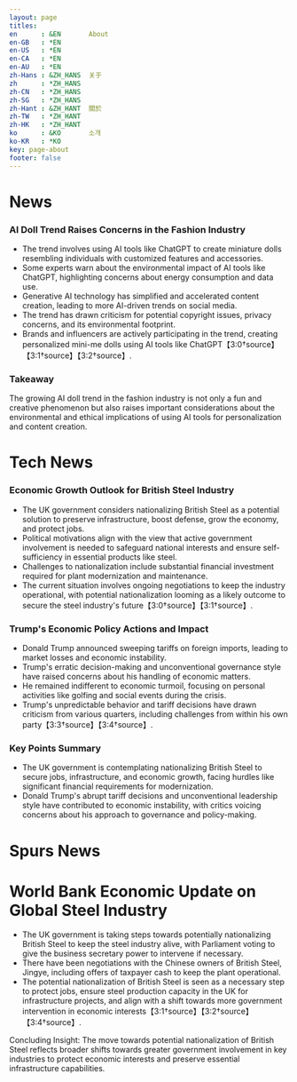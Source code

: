 ```yaml
---
layout: page
titles:
en      : &EN       About
en-GB   : *EN
en-US   : *EN
en-CA   : *EN
en-AU   : *EN
zh-Hans : &ZH_HANS  关于
zh      : *ZH_HANS
zh-CN   : *ZH_HANS
zh-SG   : *ZH_HANS
zh-Hant : &ZH_HANT  關於
zh-TW   : *ZH_HANT
zh-HK   : *ZH_HANT
ko      : &KO       소개
ko-KR   : *KO
key: page-about
footer: false
---
```



# News

### AI Doll Trend Raises Concerns in the Fashion Industry

- The trend involves using AI tools like ChatGPT to create miniature dolls resembling individuals with customized features and accessories.
- Some experts warn about the environmental impact of AI tools like ChatGPT, highlighting concerns about energy consumption and data use.
- Generative AI technology has simplified and accelerated content creation, leading to more AI-driven trends on social media.
- The trend has drawn criticism for potential copyright issues, privacy concerns, and its environmental footprint.
- Brands and influencers are actively participating in the trend, creating personalized mini-me dolls using AI tools like ChatGPT【3:0†source】【3:1†source】【3:2†source】.

### Takeaway
The growing AI doll trend in the fashion industry is not only a fun and creative phenomenon but also raises important considerations about the environmental and ethical implications of using AI tools for personalization and content creation.

# Tech News

### Economic Growth Outlook for British Steel Industry

- The UK government considers nationalizing British Steel as a potential solution to preserve infrastructure, boost defense, grow the economy, and protect jobs.
- Political motivations align with the view that active government involvement is needed to safeguard national interests and ensure self-sufficiency in essential products like steel.
- Challenges to nationalization include substantial financial investment required for plant modernization and maintenance.
- The current situation involves ongoing negotiations to keep the industry operational, with potential nationalization looming as a likely outcome to secure the steel industry's future【3:0†source】【3:1†source】.

### Trump's Economic Policy Actions and Impact

- Donald Trump announced sweeping tariffs on foreign imports, leading to market losses and economic instability.
- Trump's erratic decision-making and unconventional governance style have raised concerns about his handling of economic matters.
- He remained indifferent to economic turmoil, focusing on personal activities like golfing and social events during the crisis.
- Trump's unpredictable behavior and tariff decisions have drawn criticism from various quarters, including challenges from within his own party【3:3†source】【3:4†source】.

### Key Points Summary
- The UK government is contemplating nationalizing British Steel to secure jobs, infrastructure, and economic growth, facing hurdles like significant financial requirements for modernization.
- Donald Trump's abrupt tariff decisions and unconventional leadership style have contributed to economic instability, with critics voicing concerns about his approach to governance and policy-making.

# Spurs News

# World Bank Economic Update on Global Steel Industry
- The UK government is taking steps towards potentially nationalizing British Steel to keep the steel industry alive, with Parliament voting to give the business secretary power to intervene if necessary.
- There have been negotiations with the Chinese owners of British Steel, Jingye, including offers of taxpayer cash to keep the plant operational.
- The potential nationalization of British Steel is seen as a necessary step to protect jobs, ensure steel production capacity in the UK for infrastructure projects, and align with a shift towards more government intervention in economic interests【3:1†source】【3:2†source】【3:4†source】.

Concluding Insight: The move towards potential nationalization of British Steel reflects broader shifts towards greater government involvement in key industries to protect economic interests and preserve essential infrastructure capabilities.

